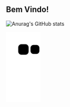 ## Bem Vindo!

![Anurag's GitHub stats](https://github-readme-stats.vercel.app/api?username=JaovitoP&show_icons=true&theme=radical)
<div> 
  
  ![Snake animation](https://github.com/JaovitoP/JaovitoP/blob/output/github-contribution-grid-snake.svg)
  
</div>
